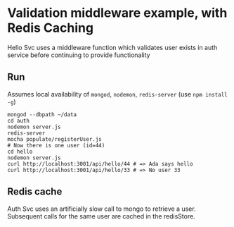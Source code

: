 # Validation middleware example, with Redis Caching

Hello Svc uses a middleware function which validates user exists in auth service before continuing to provide functionality

## Run 

Assumes local availability of `mongod`, `nodemon`, `redis-server` (use `npm install -g`)

```
mongod --dbpath ~/data
cd auth
nodemon server.js
redis-server
mocha populate/registerUser.js
# Now there is one user (id=44)
cd hello
nodemon server.js
curl http://localhost:3001/api/hello/44 # => Ada says hello
curl http://localhost:3001/api/hello/33 # => No user 33
```

## Redis cache

Auth Svc uses an artificially slow call to mongo to retrieve a user.  Subsequent calls for the same user are cached in the redisStore.
